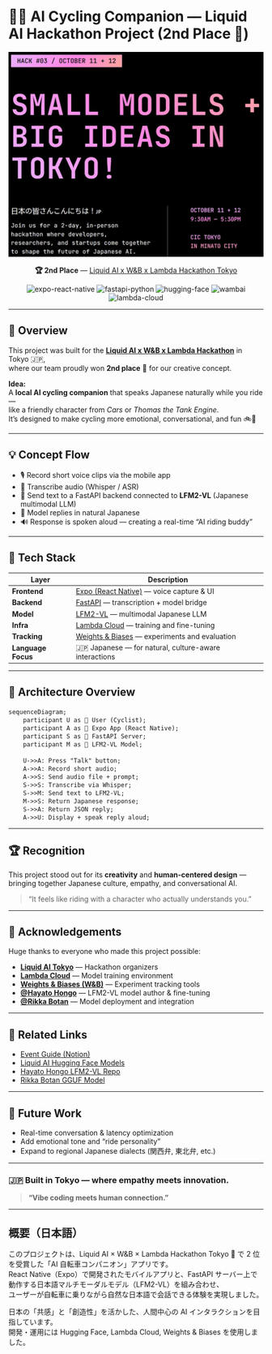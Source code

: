 # 🚴‍♂️ AI Cycling Companion — Liquid AI Hackathon Project (2nd Place 🥈)

![Hackathon Banner](liquidai-hackathon-banner.jpg)

<p align="center">
  <b>🏆 2nd Place</b> — <a href="https://hackathons.liquid.ai/">Liquid AI x W&B x Lambda Hackathon Tokyo</a>  
</p>

<p align="center">
  <img src="https://img.shields.io/badge/Expo-React_Native-1B1F23?logo=expo&logoColor=white" alt="expo-react-native" />
  <img src="https://img.shields.io/badge/FastAPI-Python-109989?logo=fastapi&logoColor=white" alt="fastapi-python"/>
  <img src="https://img.shields.io/badge/Hugging%20Face-LFM2--VL-ffcc4d?logo=huggingface&logoColor=black" alt="hugging-face"/>
  <img src="https://img.shields.io/badge/Weights_%26_Biases-Experiment_Tracking-FEAE2B?logo=weightsandbiases&logoColor=white" alt="wambai"/>
  <img src="https://img.shields.io/badge/Lambda%20Cloud-Training_Infra-0061FF?logo=googlecloud&logoColor=white" alt="lambda-cloud"/>
</p>

---

## 🌟 Overview

This project was built for the [**Liquid AI x W&B x Lambda Hackathon**](https://hackathons.liquid.ai/) in Tokyo 🇯🇵,  
where our team proudly won **2nd place** 🥈 for our creative concept.

**Idea:**  
A **local AI cycling companion** that speaks Japanese naturally while you ride —  
like a friendly character from _Cars_ or _Thomas the Tank Engine_.  
It’s designed to make cycling more emotional, conversational, and fun 🚲💬

---

## 💡 Concept Flow

- 🎙️ Record short voice clips via the mobile app
- 🧩 Transcribe audio (Whisper / ASR)
- 🐍 Send text to a FastAPI backend connected to **LFM2-VL** (Japanese multimodal LLM)
- 🤖 Model replies in natural Japanese
- 🔊 Response is spoken aloud — creating a real-time “AI riding buddy”

---

## 🧰 Tech Stack

| Layer              | Description                                                                                                            |
| ------------------ | ---------------------------------------------------------------------------------------------------------------------- |
| **Frontend**       | [Expo (React Native)](https://expo.dev/) — voice capture & UI                                                          |
| **Backend**        | [FastAPI](https://fastapi.tiangolo.com/) — transcription + model bridge                                                |
| **Model**          | [LFM2-VL](https://huggingface.co/HayatoHongo/lfm2-vl-ja-finetuned-enmt1ep-jamt10eponall-vqa) — multimodal Japanese LLM |
| **Infra**          | [Lambda Cloud](https://cloud.lambda.ai/) — training and fine-tuning                                                    |
| **Tracking**       | [Weights & Biases](https://wandb.ai/) — experiments and evaluation                                                     |
| **Language Focus** | 🇯🇵 Japanese — for natural, culture-aware interactions                                                                  |

---

## 🧩 Architecture Overview

```mermaid
sequenceDiagram;
    participant U as 🧍 User (Cyclist);
    participant A as 📱 Expo App (React Native);
    participant S as 🐍 FastAPI Server;
    participant M as 🤖 LFM2-VL Model;

    U->>A: Press "Talk" button;
    A->>A: Record short audio;
    A->>S: Send audio file + prompt;
    S->>S: Transcribe via Whisper;
    S->>M: Send text to LFM2-VL;
    M->>S: Return Japanese response;
    S->>A: Return JSON reply;
    A->>U: Display + speak reply aloud;
```

---

## 🏆 Recognition

This project stood out for its **creativity** and **human-centered design** —
bringing together Japanese culture, empathy, and conversational AI.

> “It feels like riding with a character who actually understands you.”

---

## 🙏 Acknowledgements

Huge thanks to everyone who made this project possible:

- [**Liquid AI Tokyo**](https://hackathons.liquid.ai/) — Hackathon organizers
- [**Lambda Cloud**](https://cloud.lambda.ai/) — Model training environment
- [**Weights & Biases (W&B)**](https://wandb.ai/) — Experiment tracking tools
- **[@Hayato Hongo](https://huggingface.co/HayatoHongo)** — LFM2-VL model author & fine-tuning
- **[@Rikka Botan](https://huggingface.co/RikkaBotan)** — Model deployment and integration

---

## 📘 Related Links

- [Event Guide (Notion)](https://www.notion.so/Liquid-AI-x-W-B-x-Lambda-Hackathon-Event-Guide-285cbef042ad8042b2aec6952082fde4?pvs=21)
- [Liquid AI Hugging Face Models](https://huggingface.co/LiquidAI/collections)
- [Hayato Hongo LFM2-VL Repo](https://github.com/HayatoHongo/LFM2-VL-450M-JA-Instruct-MAIN)
- [Rikka Botan GGUF Model](https://huggingface.co/RikkaBotan/lfm2-vl-ja-finetuned-enmt1ep-jamt10eponall-vqa_GGUF)

---

## 🚀 Future Work

- Real-time conversation & latency optimization
- Add emotional tone and “ride personality”
- Expand to regional Japanese dialects (関西弁, 東北弁, etc.)

---

### 🇯🇵 Built in Tokyo — where empathy meets innovation.

> **“Vibe coding meets human connection.”**

---

## 概要（日本語）

このプロジェクトは、Liquid AI × W&B × Lambda Hackathon Tokyo 🥈 で 2 位を受賞した「AI 自転車コンパニオン」アプリです。  
React Native（Expo）で開発されたモバイルアプリと、FastAPI サーバー上で動作する日本語マルチモーダルモデル（LFM2-VL）を組み合わせ、  
ユーザーが自転車に乗りながら自然な日本語で会話できる体験を実現しました。

日本の「共感」と「創造性」を活かした、人間中心の AI インタラクションを目指しています。  
開発・運用には Hugging Face, Lambda Cloud, Weights & Biases を使用しました。

```

```
